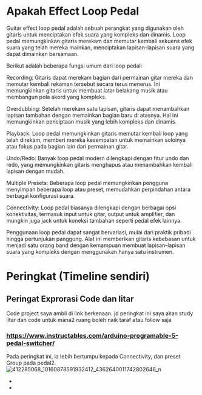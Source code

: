 # Apakah Effect Loop Pedal

Guitar effect loop pedal adalah sebuah perangkat yang digunakan oleh gitaris untuk menciptakan efek suara yang kompleks dan dinamis. Loop pedal memungkinkan gitaris merekam dan memutar kembali sekuens efek suara yang telah mereka mainkan, menciptakan lapisan-lapisan suara yang dapat dimainkan bersamaan.

Berikut adalah beberapa fungsi umum dari loop pedal:

Recording: Gitaris dapat merekam bagian dari permainan gitar mereka dan memutar kembali rekaman tersebut secara terus menerus. Ini memungkinkan gitaris untuk membuat latar belakang musik atau membangun pola akord yang kompleks.

Overdubbing: Setelah merekam satu lapisan, gitaris dapat menambahkan lapisan tambahan dengan memainkan bagian baru di atasnya. Hal ini memungkinkan penciptaan musik yang lebih kompleks dan dinamis.

Playback: Loop pedal memungkinkan gitaris memutar kembali loop yang telah direkam, memberi mereka kesempatan untuk memainkan soloinya atau fokus pada bagian lain dari permainan gitar.

Undo/Redo: Banyak loop pedal modern dilengkapi dengan fitur undo dan redo, yang memungkinkan gitaris menghapus atau menambahkan kembali lapisan dengan mudah.

Multiple Presets: Beberapa loop pedal memungkinkan pengguna menyimpan beberapa loop atau preset, memudahkan perpindahan antara berbagai konfigurasi suara.

Connectivity: Loop pedal biasanya dilengkapi dengan berbagai opsi konektivitas, termasuk input untuk gitar, output untuk amplifier, dan mungkin juga jack untuk koneksi tambahan seperti pedal efek lainnya.

Penggunaan loop pedal dapat sangat bervariasi, mulai dari praktik pribadi hingga pertunjukan panggung. Alat ini memberikan gitaris kebebasan untuk menjadi satu orang band dengan kemampuan membuat lapisan-lapisan suara yang kompleks dengan menggunakan hanya satu instrumen.

# Peringkat (Timeline sendiri)

## Peringat Exprorasi Code dan litar

Code project saya ambil di link berkenaan. jd peringkat ini saya akan study litar dan code untuk mana2 ruang boleh naik taraf atau follow saja

### https://www.instructables.com/arduino-programable-5-pedal-switcher/

Pada peringkat ini, ia lebih bertumpu kepada Connectivity, dan preset Group pada pedal2.
![412285068_10160878591932412_4362640011742802646_n](https://github.com/megatshidiq/loop-pedal/assets/30791471/84e9ed80-a401-4ca1-b336-05bf3907b4d6)

-
-
